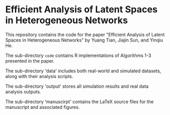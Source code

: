# Efficient Analysis of Latent Spaces in Heterogeneous Networks

This repository contains the code for the paper "Efficient Analysis of Latent Spaces in Heterogeneous Networks" by Yuang Tian, Jiajin Sun, and Yinqiu He.

The sub-directory `code` contains R implementations of Algorithms 1-3 presented in the paper.
   
The sub-directory 'data' includes both real-world and simulated datasets, along with their analysis scripts.

The sub-directory 'output' stores all simulation results and real data analysis outputs.

The sub-directory 'manuscirpt' contains the LaTeX source files for the manuscript and associated figures.
